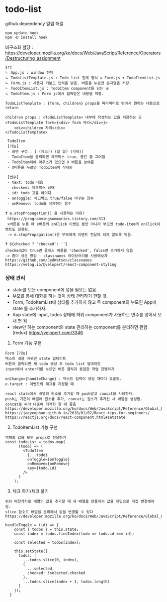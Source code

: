 # todo-list

github dependency 알림 해결

```
npm update hoek
npm -D install hoek
```

비구조화 할당 :
https://developer.mozilla.org/ko/docs/Web/JavaScript/Reference/Operators/Destructuring_assignment

```
src
ㄴ App.js : window 전체
ㄴ TodoListTemplate.js : Todo list 전체 형식 = Form.js + TodoItemList.js
ㄴ Form.js : 사용자 키보드 입력을 받음. 버튼을 누르면 문자열을 저장.
ㄴ TodoItemList.js : TodoItem component를 담는 곳
ㄴ TodoItem.js : Form.js에서 입력받은 내용을 저장.

```

```
TodoListTemplate : {form, children} props를 파라미터로 받아서 원하는 내용으로 return

children props : <TodoListTemplate> 내부에 작성하는 값을 저장하는 곳
<TodoListTemplate form={<div> form 자리</div>}>
    <div>children 자리</div>
</TodoListTemplate>
```

```
 TodoItem
 [기능]
 - 화면 구성 : [ (체크)) (할 일) (삭제)]
 - TodoItem을 클릭하면 체크박스 true, 중간 줄 그어짐
 - TodoItem위에 마우스가 있으면 X 버튼을 보여줌
 - X버튼을 누르면 TodoItem이 삭제됨

 [변수]
 - text: todo 내용
 - checked: 체크박스 상태
 - id: todo 고유 아이디
 - onToggle: 체크박스 true/false 바꾸는 함수
 - onRemove: todo를 삭제하는 함수

❓ e.stopPropagation() 을 사용하는 이유?
 https://programmingsummaries.tistory.com/313
 x버튼을 누를 때 x버튼의 onClick 이벤트 뿐만 아니라 부모인 todo-item의 onClick이벤트도 실행됨.
 -> e.stopPropagation()은 부모에게 이벤트 전달이 되지 않도록 막음.

❓ ${checked ? 'checked': ''}
checked값이 true면 클래스 이름을 'checked', false면 추가하지 않음
-> 좀더 쉬운 방법 : classnames 라이브러리를 사용해보자
https://github.com/JedWatson/classnames
https://velog.io/@velopert/react-component-styling

```

### 상태 관리

-   state를 모든 component에 넣을 필요는 없음.
-   부모를 통해 대화를 하는 것이 상태 관리하기 편할 것.
-   Form, TodoItemList에 상태를 추가하지 않고 두 component의 부모인 App에 state
    를 추가하자.
-   App state에 input, todos 상태에 하위 component가 사용하는 변수를 넣어서 보내
    면 됨
-   view만 하는 component와 state 관리하는 component를 분리하면 편함(redux)
    https://velopert.com/3346

1. Form 기능 구현

```
Form [기능]
텍스트 내용 바뀌면 state 업데이트
버튼이 클릭되면 새 todo 생성 후 todo list 업데이트
input에서 enter키를 누르면 버튼 클릭과 동일한 작업 진행하기

onChange={handleChange} : 텍스트 입력이 생길 때마다 호출됨.
e.target : 이벤트의 태그를 지정할 때

react state에서 배열의 원소를 추가할 때 push말고 concat을 사용하자.
push는 기존의 배열에 원소를 추가, concat는 원소가 추가된 새 배열을 생성함.
concat로 써야 나중에 최적화 할 때 좋음
https://developer.mozilla.org/ko/docs/Web/JavaScript/Reference/Global_Objects/Array/concat
https://jaeyeophan.github.io/2018/01/02/React-tips-for-beginners/
https://reactjs.org/docs/react-component.html#setstate
```

2. TodoItemList 기능 구현

```
객체의 값을 모두 props로 전달하기
const todoList = todos.map(
      (todo) => (
        <TodoItem
          {...todo}
          onToggle={onToggle}
          onRemove={onRemove}
          key={todo.id}
        />
      )
    );

```

3. 체크 하기/체크 풀기

```
위와 마찬가지로 배열의 값을 추가할 때 새 배열을 만들어서 값을 대입으로 직접 변경해야 함.
slice 함수로 배열을 분리해서 값을 변경할 수 있다
https://developer.mozilla.org/ko/docs/Web/JavaScript/Reference/Global_Objects/Array/slice

handleToggle = (id) => {
    const { todos } = this.state;
    const index = todos.findIndex(todo => todo.id === id);

    const selected = todos[index];

    this.setState({
      todos: [
        ...todos.slice(0, index),
        {
          ...selected,
          checked: !selected.checked
        },
        ...todos.slice(index + 1, todos.length)
      ]
    });
  }

```
